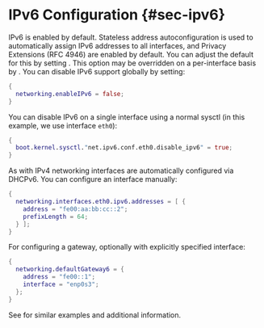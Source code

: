 # IPv6 Configuration {#sec-ipv6}

IPv6 is enabled by default. Stateless address autoconfiguration is used
to automatically assign IPv6 addresses to all interfaces, and Privacy
Extensions (RFC 4946) are enabled by default. You can adjust the default
for this by setting [](#opt-networking.tempAddresses). This option
may be overridden on a per-interface basis by
[](#opt-networking.interfaces._name_.tempAddress). You can disable
IPv6 support globally by setting:

```nix
{
  networking.enableIPv6 = false;
}
```

You can disable IPv6 on a single interface using a normal sysctl (in
this example, we use interface `eth0`):

```nix
{
  boot.kernel.sysctl."net.ipv6.conf.eth0.disable_ipv6" = true;
}
```

As with IPv4 networking interfaces are automatically configured via
DHCPv6. You can configure an interface manually:

```nix
{
  networking.interfaces.eth0.ipv6.addresses = [ {
    address = "fe00:aa:bb:cc::2";
    prefixLength = 64;
  } ];
}
```

For configuring a gateway, optionally with explicitly specified
interface:

```nix
{
  networking.defaultGateway6 = {
    address = "fe00::1";
    interface = "enp0s3";
  };
}
```

See [](#sec-ipv4) for similar examples and additional information.
